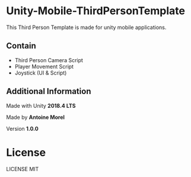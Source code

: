 # Unity-Mobile-ThirdPersonTemplate
This Third Person Template is made for unity mobile applications. 

Contain
-------
- Third Person Camera Script
- Player Movement Script
- Joystick (UI & Script)

Additional Information
----------------------
Made with Unity **2018.4 LTS**

Made by **Antoine Morel**

Version **1.0.0**

# License

LICENSE MIT
